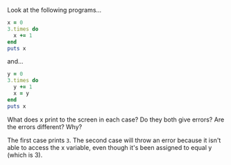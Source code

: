 Look at the following programs...

```ruby
x = 0
3.times do
  x += 1
end
puts x
```

and...

```ruby
y = 0
3.times do
  y += 1
  x = y
end
puts x
```

What does x print to the screen in each case? Do they both give errors? Are the errors different? Why?

The first case prints `3`. The second case will throw an error because it isn't able to access the x variable, even though it's been assigned to equal y (which is 3).
